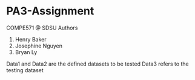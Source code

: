# PA3-Assignment

COMPE571 @ SDSU
Authors
1. Henry Baker 
2. Josephine Nguyen
3. Bryan Ly

Data1 and Data2 are the defined datasets to be tested
Data3 refers to the testing dataset
